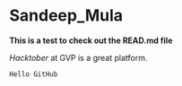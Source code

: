 # Sandeep_Mula
**This is a test to check out the READ.md file**

*Hacktober* at GVP is a great platform.
~~~
Hello GitHub
~~~

